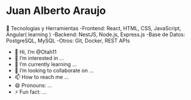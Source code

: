 # Juan Alberto Araujo
###



👀 Tecnologías y Herramientas
-Frontend: React, HTML, CSS, JavaScript, Angular( learning )
-Backend: NestJS, Node.js, Express.js
-Base de Datos: PostgreSQL, MySQL
-Otros: Git, Docker, REST APIs


- 👋 Hi, I’m @Otah11
- 👀 I’m interested in ...
- 🌱 I’m currently learning ...
- 💞️ I’m looking to collaborate on ...
- 📫 How to reach me ...
- 😄 Pronouns: ...
- ⚡ Fun fact: ...

